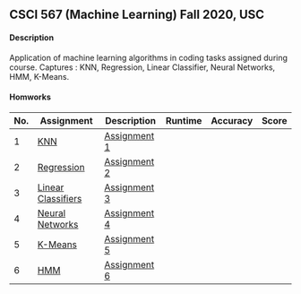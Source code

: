 ## CSCI 567 (Machine Learning) Fall 2020, USC

#### Description
Application of machine learning algorithms in coding tasks assigned during course. Captures : KNN, Regression, Linear Classifier, Neural Networks, HMM, K-Means.

#### Homworks

|No.| Assignment |Description|Runtime|Accuracy|Score|
|---|------------------|---------|-------|-------|-------|
|1|[KNN](https://github.com/jhadpk/CSCI567/blob/master/Assignment1/)|[Assignment 1](https://htmlpreview.github.io/?https://raw.githubusercontent.com/jhadpk/CSCI567/main/Assignment1/readme.html?token=ACP7XKBNQIZC7HJXK3STTV27VWOC2) ||||
|2|[Regression](https://github.com/jhadpk/CSCI567/blob/master/Assignment2/)|[Assignment 2](https://htmlpreview.github.io/?https://raw.githubusercontent.com/jhadpk/CSCI567/main/Assignment2/readme.html?token=ACP7XKGSIUN733K7TJHQB7S7VWOJA) ||||
|3|[Linear Classifiers](https://github.com/jhadpk/CSCI567/blob/master/Assignment3/)|[Assignment 3](https://htmlpreview.github.io/?https://raw.githubusercontent.com/jhadpk/CSCI567/main/Assignment3/readme.html?token=ACP7XKCUW5UIPTYCYLCOCTK7VWOMA) ||||
|4|[Neural Networks](https://github.com/jhadpk/CSCI567/blob/master/Assignment4/)|[Assignment 4](https://htmlpreview.github.io/?https://raw.githubusercontent.com/jhadpk/CSCI567/main/Assignment4/readme.html?token=ACP7XKHOZ32MW5VBHGTDD327VWOOG) ||||
|5|[K-Means](https://github.com/jhadpk/CSCI567/blob/master/Assignment5/)|[Assignment 5](https://htmlpreview.github.io/?https://raw.githubusercontent.com/jhadpk/CSCI567/main/Assignment5/readme.html?token=ACP7XKECWE52ZP2HFUEVIQK7VWOPW) ||||
|6|[HMM](https://github.com/jhadpk/CSCI567/blob/master/Assignment6/)|[Assignment 6](https://htmlpreview.github.io/?https://raw.githubusercontent.com/jhadpk/CSCI567/main/Assignment6/readme.html?token=ACP7XKEGUXWFGJILFGK6EBC7VWORM) ||||
